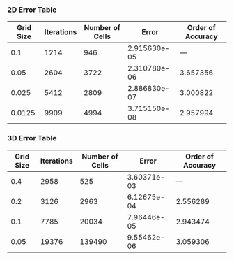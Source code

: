 ### 2D Error Table

| Grid Size | Iterations | Number of Cells | Error  | Order of Accuracy |
| ------------- | ---------- | --------------- | ------------ | ---------------------- |
| 0.1           | 1214       | 946             | 2.915630e-05 | —                  |
| 0.05          | 2604       | 3722            | 2.310780e-06 | 3.657356               |
| 0.025         | 5412       | 2809            | 2.886830e-07 | 3.000822               |
| 0.0125        | 9909       | 4994            | 3.715150e-08 | 2.957994               |

### 3D Error Table

| Grid Size | Iterations | Number of Cells | Error         | Order of Accuracy |
| ------------- | ---------- | --------------- | ------------------- | ---------------------- |
| 0.4           | 2958       | 525             | 3.60371e-03         | —                 |
| 0.2           | 3126       | 2963            | 6.12675e-04         | 2.556289               |
| 0.1           | 7785       | 20034           | 7.96446e-05         | 2.943474               |
| 0.05          | 19376      | 139490          | 9.55462e-06 | 3.059306               |

